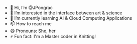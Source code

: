 - 👋 Hi, I’m @JPongrac
- 👀 I’m interested in the interface between art & science
- 🌱 I’m currently learning AI & Cloud Computing Applications
- 📫 How to reach me 
- 😄 Pronouns: She, her
- ⚡ Fun fact: I'm a Master coder in Knitting!

<!---
JPongrac/JPongrac is a ✨ special ✨ repository because its `README.md` (this file) appears on your GitHub profile.
You can click the Preview link to take a look at your changes.
--->
